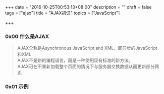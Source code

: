 +++
date = "2016-10-25T00:53:13+08:00"
description = ""
draft = false
tags = ["ajax"]
title = "AJAX初识"
topics = ["JavaScript"]

+++

### 0x00 什么是AJAX
> AJAX全称是Asynchronous JavaScript and XML，即异步的JavaScript和XML  
AJAX不是新的编程语言，而是一种使用现有标准的新方法。  
AJAX可在不重新加载整个页面的情况下与服务器交换数据从而更新部分网页  

### 0x01 示例
> ```
<!DOCTYPE html>
<html>
<head>
    <script>
    function loadXMLDoc() {
        var xmlhttp;

        if (window.XMLHttpRequest) {// code for IE7+,Firefox,Chrome,Opera,Safari
            xmlhttp=new XMLHttpRequest();
        } else {// code for IE6, IE5
          xmlhttp=new ActiveXObject("Microsoft.XMLHTTP");
        }

        xmlhttp.onreadystatechange=function(){
          if (xmlhttp.readyState==4 && xmlhttp.status==200) {
            document.getElementById("myDiv").innerHTML=xmlhttp.responseText;
          }
        }
        xmlhttp.open("GET","/try/ajax/ajax_info.txt",true);
        xmlhttp.send();
    }
    </script>
</head>
<body>
    <div id="myDiv"><h2>使用 AJAX 修改该文本内容</h2></div>
    <button type="button" onclick="loadXMLDoc()">修改内容</button>
</body>
</html>
```
当点击"修改内容"后，文本就会改变，但html页面源码没变，只向服务器请求了文本

### 0x02 关于XHR
> XMLHttpRequest是AJAX的基础，就是它与后台就行交互的  
现在大部分浏览器都支持XMLHttpRequest对象(IE5和IE6使用ActiveXObject)
```
//创建对象示例
var xmlhttp;
if (window.XMLHttpRequest) {// code for IE7+,Firefox,Chrome,Opera,Safari
  xmlhttp=new XMLHttpRequest();
} else {// code for IE6, IE5
  xmlhttp=new ActiveXObject("Microsoft.XMLHTTP");
}
```